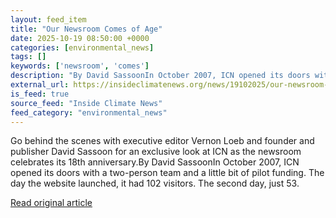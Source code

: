 ```yaml
---
layout: feed_item
title: "Our Newsroom Comes of Age"
date: 2025-10-19 08:50:00 +0000
categories: [environmental_news]
tags: []
keywords: ['newsroom', 'comes']
description: "By David SassoonIn October 2007, ICN opened its doors with a two-person team and a little bit of pilot funding"
external_url: https://insideclimatenews.org/news/19102025/our-newsroom-comes-of-age/
is_feed: true
source_feed: "Inside Climate News"
feed_category: "environmental_news"
---
```


Go behind the scenes with executive editor Vernon Loeb and founder and publisher David Sassoon for an exclusive look at ICN as the newsroom celebrates its 18th anniversary.By David SassoonIn October 2007, ICN opened its doors with a two-person team and a little bit of pilot funding. The day the website launched, it had 102 visitors. The second day, just 53.

[Read original article](https://insideclimatenews.org/news/19102025/our-newsroom-comes-of-age/)
